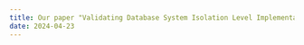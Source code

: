 ```yaml
---
title: Our paper "Validating Database System Isolation Level Implementations with Version Certificate Recovery" received a Best Paper Award 🏆 at EuroSys 2024.
date: 2024-04-23
---
```

